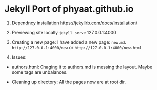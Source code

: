 # Jekyll Port of phyaat.github.io

1. Dependncy installation
https://jekyllrb.com/docs/installation/

2. Previewing site locally
`jekyll serve`
127.0.0.1:4000

3. Creating a new page:
I have added a new page: `new.md`.
`http://127.0.0.1:4000/new` or
`http://127.0.0.1:4000/new.html`

4. Issues:
+ authors.html: Chaging it to authors.md is messing the layout.
Maybe some tags are unbalances.

+ Cleaning up directory: All the pages now are at root dir.
